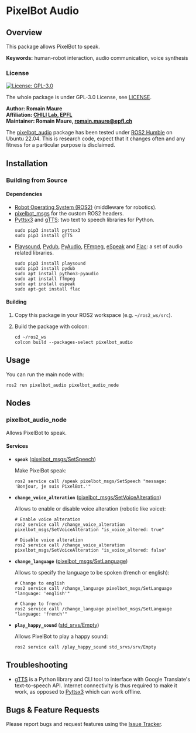 # PixelBot Audio

## Overview

This package allows PixelBot to speak. 

**Keywords:**  human-robot interaction, audio communication, voice synthesis

### License

[![License: GPL-3.0](https://img.shields.io/badge/license-GPLv3-blue)](https://www.gnu.org/licenses/gpl-3.0.en.html)

The whole package is under GPL-3.0 License, see [LICENSE](https://github.com/RomainMaure/PixelBot/blob/main/LICENSE).

**Author: Romain Maure<br />
Affiliation: [CHILI Lab, EPFL](https://www.epfl.ch/labs/chili/)<br />
Maintainer: Romain Maure, romain.maure@epfl.ch**

The [pixelbot_audio](https://github.com/RomainMaure/PixelBot/tree/main/src/pixelbot_audio) package has been tested under [ROS2 Humble](https://docs.ros.org/en/humble/index.html) on Ubuntu 22.04.
This is research code, expect that it changes often and any fitness for a particular purpose is disclaimed.

## Installation

### Building from Source

#### Dependencies

- [Robot Operating System (ROS2)](https://docs.ros.org/en/humble/index.html) (middleware for robotics).
- [pixelbot_msgs](https://github.com/RomainMaure/PixelBot/tree/main/src/pixelbot_msgs) for the custom ROS2 headers.
- [Pyttsx3](https://pypi.org/project/pyttsx3/) and [gTTS](https://pypi.org/project/gTTS/): two text to speech libraries for Python.
    ```
	sudo pip3 install pyttsx3
    sudo pip3 install gTTS
    ```    
- [Playsound](https://pypi.org/project/playsound/), [Pydub](https://pypi.org/project/pydub/), [PyAudio](https://pypi.org/project/PyAudio/), [FFmpeg](https://ffmpeg.org/), [eSpeak](https://doc.ubuntu-fr.org/espeak) and [Flac](https://doc.ubuntu-fr.org/flac): a set of audio related libraries.
    ```
    sudo pip3 install playsound
    sudo pip3 install pydub
    sudo apt install python3-pyaudio
    sudo apt install ffmpeg
    sudo apt install espeak
    sudo apt-get install flac
    ```

#### Building

1) Copy this package in your ROS2 workspace (e.g. `~/ros2_ws/src`).

2) Build the package with colcon:
    ```
    cd ~/ros2_ws
    colcon build --packages-select pixelbot_audio
    ```

## Usage

You can run the main node with:
```
ros2 run pixelbot_audio pixelbot_audio_node
```

## Nodes

### pixelbot_audio_node

Allows PixelBot to speak.

#### Services

* **`speak`** ([pixelbot_msgs/SetSpeech](https://github.com/RomainMaure/PixelBot/blob/main/src/pixelbot_msgs/srv/SetSpeech.srv))

	Make PixelBot speak:
    ```
	ros2 service call /speak pixelbot_msgs/SetSpeech "message: 'Bonjour, je suis PixelBot.'"
    ```

* **`change_voice_alteration`** ([pixelbot_msgs/SetVoiceAlteration](https://github.com/RomainMaure/PixelBot/blob/main/src/pixelbot_msgs/srv/SetVoiceAlteration.srv))

	Allows to enable or disable voice alteration (robotic like voice):
    ```
    # Enable voice alteration
	ros2 service call /change_voice_alteration pixelbot_msgs/SetVoiceAlteration "is_voice_altered: true"
    ```
    ```
    # Disable voice alteration
	ros2 service call /change_voice_alteration pixelbot_msgs/SetVoiceAlteration "is_voice_altered: false"
    ```

* **`change_language`** ([pixelbot_msgs/SetLanguage](https://github.com/RomainMaure/PixelBot/blob/main/src/pixelbot_msgs/srv/SetLanguage.srv))

	Allows to specify the language to be spoken (french or english):
    ```
    # Change to english
	ros2 service call /change_language pixelbot_msgs/SetLanguage "language: 'english'"
    ```
    ```
    # Change to french
	ros2 service call /change_language pixelbot_msgs/SetLanguage "language: 'french'"
    ```

* **`play_happy_sound`** ([std_srvs/Empty](http://docs.ros.org/en/noetic/api/std_srvs/html/srv/Empty.html))

	Allows PixelBot to play a happy sound:
    ```
	ros2 service call /play_happy_sound std_srvs/srv/Empty
    ```

## Troubleshooting

- [gTTS](https://pypi.org/project/gTTS/) is a Python library and CLI tool to interface with Google Translate's text-to-speech API. Internet connectivity is thus required to make it work, as opposed to [Pyttsx3](https://pypi.org/project/pyttsx3/) which can work offline.

## Bugs & Feature Requests

Please report bugs and request features using the [Issue Tracker](https://github.com/RomainMaure/PixelBot/issues).
